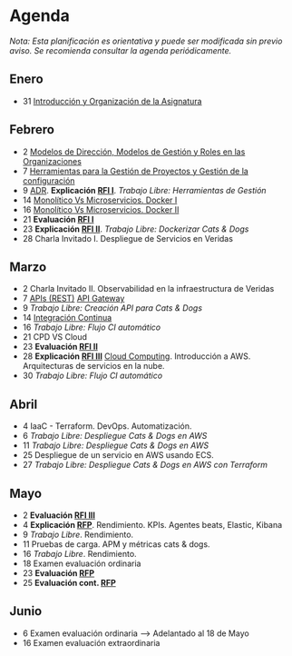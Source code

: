 # Agenda

*Nota: Esta planificación es orientativa y puede ser modificada sin previo aviso. Se recomienda consultar la agenda periódicamente.*

## Enero

* 31 [Introducción y Organización de la Asignatura](Introduccion.md)

## Febrero

* 2 [Modelos de Dirección, Modelos de Gestión y Roles en las Organizaciones](Organizaciones.md)
* 7 [Herramientas para la Gestión de Proyectos y Gestión de la configuración](Herramientas-Gestion-Proyectos.md)
* 9 [ADR](ADR/README.md). __Explicación [RFI I](RFI/RFI-I.md)__. *Trabajo Libre: Herramientas de Gestión*
* 14 [Monolítico Vs Microservicios. Docker I](Docker.md)
* 16 [Monolítico Vs Microservicios. Docker II](Docker.md)
* 21 __Evaluación [RFI I](RFI/RFI-I.md)__
* 23 __Explicación [RFI II](RFI/RFI-II.md)__. *Trabajo Libre: Dockerizar Cats & Dogs*
* 28 Charla Invitado I. Despliegue de Servicios en Veridas

## Marzo

* 2 Charla Invitado II. Observabilidad en la infraestructura de Veridas
* 7 [APIs (REST)](APIs.md) [API Gateway](API-Gateway.md)
* 9 *Trabajo Libre: Creación API para Cats & Dogs*
* 14 [Integración Continua](Mejora-Continua.md)
* 16 *Trabajo Libre: Flujo CI automático*
* 21 CPD VS Cloud
* 23 __Evaluación [RFI II](RFI/RFI-II.md)__  
* 28 __Explicación [RFI III](RFI/RFI-III.md)__  [Cloud Computing](Cloud.md). Introducción a AWS. Arquitecturas de servicios en la nube.
* 30 *Trabajo Libre: Flujo CI automático*


## Abril

* 4 IaaC - Terraform. DevOps. Automatización.
* 6 *Trabajo Libre: Despliegue Cats & Dogs en AWS*
* 11 *Trabajo Libre: Despliegue Cats & Dogs en AWS*
* 25 Despliegue de un servicio en AWS usando ECS.
* 27 *Trabajo Libre: Despliegue Cats & Dogs en AWS con Terraform*

## Mayo

* 2 __Evaluación [RFI III](RFI/RFI-III.md)__
* 4 __Explicación [RFP](RFP/RFP.md)__. Rendimiento. KPIs. Agentes beats, Elastic, Kibana
* 9 *Trabajo Libre*. Rendimiento.
* 11 Pruebas de carga. APM y métricas cats & dogs.
* 16 *Trabajo Libre*. Rendimiento.
* 18 Examen evaluación ordinaria
* 23 __Evaluación [RFP](RFP/RFP.md)__
* 25 __Evaluación cont. [RFP](RFP/RFP.md)__

## Junio

* 6 Examen evaluación ordinaria --> Adelantado al 18 de Mayo
* 16 Examen evaluación extraordinaria
